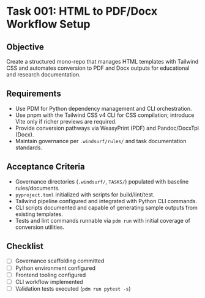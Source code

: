 # Task 001: HTML to PDF/Docx Workflow Setup

## Objective
Create a structured mono-repo that manages HTML templates with Tailwind CSS and automates conversion to PDF and Docx outputs for educational and research documentation.

## Requirements
- Use PDM for Python dependency management and CLI orchestration.
- Use pnpm with the Tailwind CSS v4 CLI for CSS compilation; introduce Vite only if richer previews are required.
- Provide conversion pathways via WeasyPrint (PDF) and Pandoc/DocxTpl (Docx).
- Maintain governance per `.windsurf/rules/` and task documentation standards.

## Acceptance Criteria
- Governance directories (`.windsurf/`, `TASKS/`) populated with baseline rules/documents.
- `pyproject.toml` initialized with scripts for build/lint/test.
- Tailwind pipeline configured and integrated with Python CLI commands.
- CLI scripts documented and capable of generating sample outputs from existing templates.
- Tests and lint commands runnable via `pdm run` with initial coverage of conversion utilities.

## Checklist
- [ ] Governance scaffolding committed
- [ ] Python environment configured
- [ ] Frontend tooling configured
- [ ] CLI workflow implemented
- [ ] Validation tests executed (`pdm run pytest -s`)
